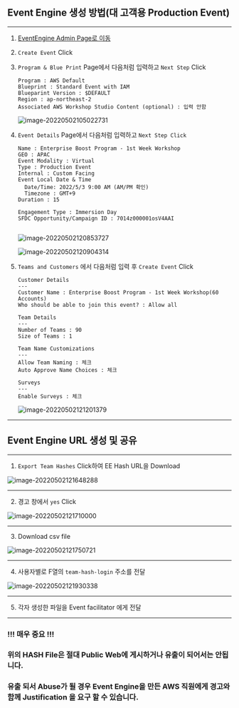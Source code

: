## Event Engine 생성 방법(대 고객용 Production Event)

---

1. [EventEngine Admin Page로 이동](https://admin.eventengine.run/dashboard/events) 

2. `Create Event` Click

3. `Program & Blue Print` Page에서 다음처럼 입력하고 `Next Step` Click

   ```
   Program : AWS Default
   Blueprint : Standard Event with IAM
   Blueparint Version : $DEFAULT
   Region : ap-northeast-2
   Associated AWS Workshop Studio Content (optional) : 입력 안함
   ```

   ![image-20220502105022731](images/image-20220502105022731.png)

4. `Event Details` Page에서 다음처럼 입력하고  `Next Step Click`

   ```
   Name : Enterprise Boost Program - 1st Week Workshop
   GEO : APAC
   Event Modality : Virtual
   Type : Production Event
   Internal : Custom Facing
   Event Local Date & Time 
     Date/Time: 2022/5/3 9:00 AM (AM/PM 확인)
     Timezone : GMT+9
   Duration : 15
   
   Engagement Type : Immersion Day
   SFDC Opportunity/Campaign ID : 7014z000001osV4AAI
    
   ```

   ![image-20220502120853727](images/image-20220502120853727.png)

   ![image-20220502120904314](images/image-20220502120904314.png)



5. `Teams and Customers` 에서 다음처럼 입력 후 `Create Event` Click

   ```
   Customer Details
   ---
   Customer Name : Enterprise Boost Program - 1st Week Workshop(60 Accounts)
   Who should be able to join this event? : Allow all
   
   Team Details
   ---
   Number of Teams : 90
   Size of Teams : 1 
   
   Team Name Customizations
   ---
   Allow Team Naming : 체크
   Auto Approve Name Choices : 체크
   
   Surveys
   ---
   Enable Surveys : 체크
   
   ```

   ![image-20220502121201379](images/image-20220502121201379.png)



---

## Event Engine URL 생성 및 공유

---

1. `Export Team Hashes` Click하여 EE Hash URL을 Download

![image-20220502121648288](images/image-20220502121648288.png)

---

2. 경고 창에서 `yes` Click

![image-20220502121710000](images/image-20220502121710000.png)

---

3. Download csv file

![image-20220502121750721](images/image-20220502121750721.png)

---

4. 사용자별로 F열의 `team-hash-login` 주소를 전달

![image-20220502121930338](images/image-20220502121930338.png)

---

5. 각자 생성한 파일을 Event facilitator 에게 전달

---

### !!! 매우 중요 !!!

### 위의 HASH File은 절대 Public Web에 게시하거나 유출이 되어서는 안됩니다. 

### 유출 되서 Abuse가 될 경우 Event Engine을 만든 AWS 직원에게 경고와 함께 Justification 을 요구 할 수 있습니다.

 











